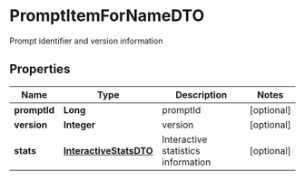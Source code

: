 

# PromptItemForNameDTO

Prompt identifier and version information

## Properties

| Name | Type | Description | Notes |
|------------ | ------------- | ------------- | -------------|
|**promptId** | **Long** | promptId |  [optional] |
|**version** | **Integer** | version |  [optional] |
|**stats** | [**InteractiveStatsDTO**](InteractiveStatsDTO.md) | Interactive statistics information |  [optional] |



